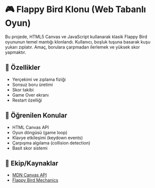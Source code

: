 # 🎮 Flappy Bird Klonu (Web Tabanlı Oyun)

Bu projede, HTML5 Canvas ve JavaScript kullanarak klasik Flappy Bird oyununun temel mantığı klonlandı. Kullanıcı, boşluk tuşuna basarak kuşu yukarı zıplatır. Amaç, borulara çarpmadan ilerlemek ve yüksek skor yapmaktır.

## 🚀 Özellikler

- Yerçekimi ve zıplama fiziği
- Sonsuz boru üretimi
- Skor takibi
- Game Over ekranı
- Restart özelliği

## 🧠 Öğrenilen Konular

- HTML Canvas API
- Oyun döngüsü (game loop)
- Klavye etkileşimi (keydown events)
- Çarpışma algılama (collision detection)
- Basit skor sistemi

## 👥 Ekip/Kaynaklar

- [MDN Canvas API](https://developer.mozilla.org/en-US/docs/Web/API/Canvas_API)
- [Flappy Bird Mechanics](https://flappybird.io/)


